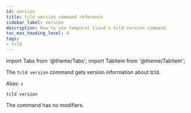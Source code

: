 ```yaml
---
id: version
title: tcld version command reference
sidebar_label: version
description: How to use Temporal Cloud's tcld version command.
toc_max_heading_level: 4
tags:
- tcld
---
```


<!-- THIS FILE IS GENERATED. DO NOT EDIT THIS FILE DIRECTLY -->

import Tabs from '@theme/Tabs';
import TabItem from '@theme/TabItem';

The `tcld version` command gets version information about tcld.

Alias: `v`

`tcld version`

The command has no modifiers.
